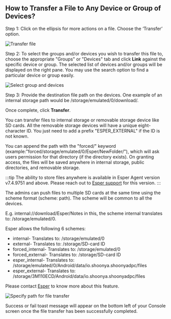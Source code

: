 ## How to Transfer a File to Any Device or Group of Devices?

Step 1: Click on the ellipsis for more actions on a file. Choose the ‘Transfer’ option.

![Transfer file](./images/transfer/1-transfer.png)

  

Step 2: To select the groups and/or devices you wish to transfer this file to, choose the appropriate "Groups" or "Devices" tab and click **Link** against the specific device or group. The selected list of devices and/or groups will be displayed on the right pane. You may use the search option to find a particular device or group easily. 

  

![Select group and devices](./images/transfer/2-selectdevice.png)

  

Step 3:  Provide the destination file path on the devices. One example of an internal storage path would be /storage/emulated/0/download/.

Once complete, click **Transfer**. 

You can transfer files to internal storage or removable storage device like SD cards. All the removable storage devices will have a unique eight-character ID. You just need to add a prefix "ESPER_EXTERNAL" if the ID is not known.

You can append the path with the "forced/" keyword (example:"forced/storage/emulated/0/Esper/NewFolder/"), which will ask users permission for that directory (if the directory exists). On granting access, the files will be saved anywhere in internal storage, public directories, and removable storage. 

:::tip
The ability to store files anywhere is available in Esper Agent version v7.4.9751 and above. Please reach out to [Esper support](mailto:support@esper.io) for this version.
:::
 
The admins can push files to multiple SD cards at the same time using the scheme format (scheme: path). The scheme will be common to all the devices. 

E.g. internal://download/Esper/Notes in this, the scheme internal translates to: /storage/emulated/0.

Esper allows the following 6 schemes:
 - internal- Translates to: /storage/emulated/0
 - external- Translates to: /storage/SD-card ID
 - forced_internal- Translates to: /storage/emulated/0
 - forced_external- Translates to: /storage/SD-card ID
 - esper_internal- Translates to:
 /storage/emulated/0/Android/data/io.shoonya.shoonyadpc/files
 - esper_external- Translates to: /storage/3M110ECD/Android/data/io.shoonya.shoonyadpc/files

Please contact [Esper](support@esper.io) to know more about this feature.

![Specify path for file transfer](./images/transfer/3-transferButton.png)

Success or fail toast message will appear on the bottom left of your Console screen once the file transfer has been successfully completed. 